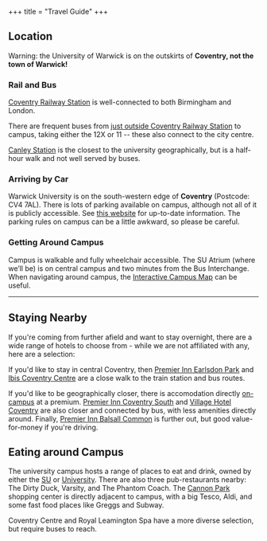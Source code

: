 +++
title = "Travel Guide"
+++

## Location

Warning: the University of Warwick is on the outskirts of **Coventry, not the town of Warwick!**

<div class="whats-on-wrapper">

<div class="content">

### Rail and Bus

[Coventry Railway Station](https://maps.app.goo.gl/ZVKQ3m2a81Uc7mq38) is well-connected to both Birmingham and London. 

There are frequent buses from [just outside Coventry Railway Station](https://goo.gl/maps/YAqPpQXVXqzpKPz76) to campus, taking either the 12X or 11 -- these also connect to the city centre.

[Canley Station](https://maps.app.goo.gl/7eR142uVegZR7f6x8) is the closest to the university geographically, but is a half-hour walk and not well served by buses.

</div>

<div class="content">

### Arriving by Car

Warwick University is on the south-western edge of **Coventry** (Postcode: CV4 7AL). There is lots of parking available on campus, although not all of it is publicly accessible. See [this website](https://warwick.ac.uk/services/carparks/) for up-to-date information. The parking rules on campus can be a little awkward, so please be careful.

### Getting Around Campus

Campus is walkable and fully wheelchair accessible. The SU Atrium (where we’ll be) is on central campus and two minutes from the Bus Interchange. When navigating around campus, the [Interactive Campus Map](https://campus.warwick.ac.uk/search/623c8897421e6f5928c0d2e2) can be useful.

</div>
</div>

<hr>

<div class="whats-on-wrapper">
<div class="content">

## Staying Nearby

If you're coming from further afield and want to stay overnight, there are a wide range of hotels to choose from - while we are not affiliated with any, here are a selection:

If you'd like to stay in central Coventry, then [Premier Inn Earlsdon Park](https://www.premierinn.com/gb/en/hotels/england/west-midlands/coventry/coventry-city-centre-earlsdon-park.html) and [Ibis Coventry Centre](https://all.accor.com/hotel/2793/index.en.shtml) are a close walk to the train station and bus routes.

If you'd like to be geographically closer, there is accomodation directly [on-campus](https://warwick.ac.uk/services/conferences/bed-and-breakfast/) at a premium. [Premier Inn Coventry South](https://www.premierinn.com/gb/en/hotels/england/west-midlands/coventry/coventry-south-a45.html) and [Village Hotel Coventry](https://www.village-hotels.co.uk/coventry) are also closer and connected by bus, with less amenities directly around. Finally, [Premier Inn Balsall Common](https://www.premierinn.com/gb/en/hotels/england/west-midlands/balsall-common/balsall-common-near-nec.html) is further out, but good value-for-money if you're driving.

</div>

<div class="content">

## Eating around Campus

The university campus hosts a range of places to eat and drink, owned by either the [SU](https://www.warwicksu.com/venues-events/eating-drinking/) or [University](https://warwick.ac.uk/services/retail/openingtimes/). There are also three pub-restaurants nearby: The Dirty Duck, Varsity, and The Phantom Coach. The [Cannon Park](https://www.cannonparkshopping.co.uk/) shopping center is directly adjacent to campus, with a big Tesco, Aldi, and some fast food places like Greggs and Subway.

Coventry Centre and Royal Leamington Spa have a more diverse selection, but require buses to reach.

</div>

</div>
